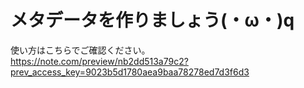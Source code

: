 # メタデータを作りましょう(・ω・)q

使い方はこちらでご確認ください。
https://note.com/preview/nb2dd513a79c2?prev_access_key=9023b5d1780aea9baa78278ed7d3f6d3
